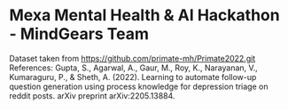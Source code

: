 # Mexa Mental Health & AI Hackathon - MindGears Team

Dataset taken from https://github.com/primate-mh/Primate2022.git
References: Gupta, S., Agarwal, A., Gaur, M., Roy, K., Narayanan, V., Kumaraguru, P., & Sheth, A. (2022). Learning to automate follow-up question generation using process knowledge for depression triage on reddit posts. arXiv preprint arXiv:2205.13884.
